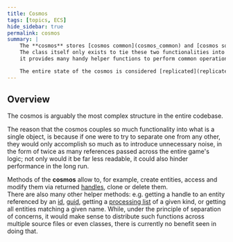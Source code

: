 ```yaml
---
title: Cosmos
tags: [topics, ECS] 
hide_sidebar: true
permalink: cosmos
summary: |
    The **cosmos** stores [cosmos common](cosmos_common) and [cosmos solvable](cosmos_solvable).  
    The class itself only exists to tie these two functionalities into a single, comfortable object;  
    it provides many handy helper functions to perform common operations that require both of these objects.  

    The entire state of the cosmos is considered [replicated](replicated_state).
---
```


## Overview

The cosmos is arguably the most complex structure in the entire codebase.  

The reason that the cosmos couples so much functionality into what is a single object, is because if one were to try to separate one from any other, they would only accomplish so much as to introduce unnecessary noise, in the form of twice as many references passed across the entire game's logic; not only would it be far less readable, it could also hinder performance in the long run.  

Methods of the **cosmos** allow to, for example, create entities, access and modify them via returned [handles](entity_handle), clone or delete them.  
There are also many other helper methods: e.g. getting a handle to an entity referenced by an [id](entity_id), [guid](entity_guid), getting a [processing list](processing_lists_cache) of a given kind, or getting all entities matching a given name. While, under the principle of separation of concerns, it would make sense to distribute such functions across multiple source files or even classes, there is currently no benefit seen in doing that.

